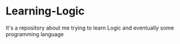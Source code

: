 # Learning-Logic
It's a repository about me trying to learn Logic and eventually some programming language
